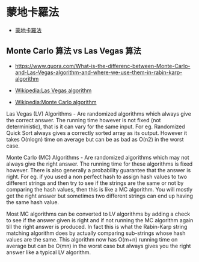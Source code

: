 # 蒙地卡羅法

* [蒙地卡羅法](https://zh.wikipedia.org/zh-tw/%E8%92%99%E5%9C%B0%E5%8D%A1%E7%BE%85%E6%96%B9%E6%B3%95)

## Monte Carlo 算法 vs Las Vegas 算法

* https://www.quora.com/What-is-the-differenc-between-Monte-Carlo-and-Las-Vegas-algorithm-and-where-we-use-them-in-rabin-karp-algorithm

* [Wikipedia:Las Vegas algorithm](https://en.wikipedia.org/wiki/Las_Vegas_algorithm)
* [Wikipedia:Monte Carlo algorithm](https://en.wikipedia.org/wiki/Monte_Carlo_algorithm)

Las Vegas (LV) Algorithms - Are randomized algorithms which always give the correct answer. The running time however is not fixed (not deterministic), that is it can vary for the same input. For eg. Randomized Quick Sort always gives a correctly sorted array as its output. However it takes  O(nlogn) time on average but can be as bad as  O(n2)
in the worst case.

Monte Carlo (MC) Algorithms - Are randomized algorithms which may not always give the right answer. The running time for these algorithms is fixed however. There is also generally a probability guarantee that the answer is right. For eg. if you used a non perfect hash to assign hash values to two different strings and then try to see if the strings are the same or not by comparing the hash values, then this is like a MC algorithm. You will mostly get the right answer but sometimes two different strings can end up having the same hash value.

Most MC algorithms can be converted to LV algorithms by adding a check to see if the answer given is right and if not running the MC algorithm again till the right answer is produced. In fact this is what the Rabin-Karp string matching algorithm does by actually comparing sub-strings whose hash values are the same. This algorithm now has  O(m+n) running time on average but can be  O(mn) in the worst case but always gives you the right answer like a typical LV algorithm.